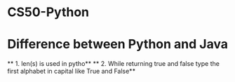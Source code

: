 # CS50-Python

# Difference between Python and Java

** 1. len(s) is used in pytho**
** 2. While returning true and false type the first alphabet in capital like True and False**
